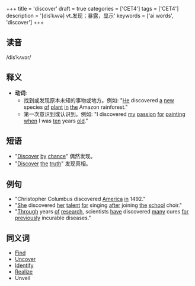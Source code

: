 +++
title = 'discover'
draft = true
categories = ['CET4']
tags = ['CET4']
description = '[disˈkʌvə] vt.发现；暴露，显示'
keywords = ['ai words', 'discover']
+++

## 读音
/disˈkʌvər/

## 释义
- **动词**:
  - 找到或发现原本未知的事物或地方。例如: "[He](/zh/post/he/) discovered [a](/zh/post/a/) [new](/zh/post/new/) species [of](/zh/post/of/) [plant](/zh/post/plant/) [in](/zh/post/in/) [the](/zh/post/the/) Amazon rainforest."
  - 第一次意识到或认识到。例如: "I discovered [my](/zh/post/my/) [passion](/zh/post/passion/) [for](/zh/post/for/) [painting](/zh/post/painting/) [when](/zh/post/when/) I was [ten](/zh/post/ten/) years [old](/zh/post/old/)."

## 短语
- "[Discover](/zh/post/discover/) [by](/zh/post/by/) [chance](/zh/post/chance/)" 偶然发现。
- "[Discover](/zh/post/discover/) [the](/zh/post/the/) [truth](/zh/post/truth/)" 发现真相。

## 例句
- "Christopher Columbus discovered [America](/zh/post/america/) [in](/zh/post/in/) 1492."
- "[She](/zh/post/she/) discovered [her](/zh/post/her/) [talent](/zh/post/talent/) [for](/zh/post/for/) singing [after](/zh/post/after/) joining [the](/zh/post/the/) [school](/zh/post/school/) choir."
- "[Through](/zh/post/through/) years [of](/zh/post/of/) [research](/zh/post/research/), scientists [have](/zh/post/have/) discovered [many](/zh/post/many/) cures [for](/zh/post/for/) [previously](/zh/post/previously/) incurable diseases."

## 同义词
- [Find](/zh/post/find/)
- [Uncover](/zh/post/uncover/)
- [Identify](/zh/post/identify/)
- [Realize](/zh/post/realize/)
- Unveil
